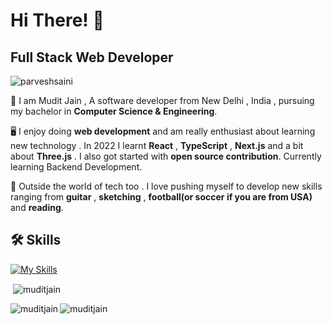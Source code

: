 
# Hi There! 👋



## Full Stack Web Developer 

<p align="left"> <img src="https://komarev.com/ghpvc/?username=parveshsaini&label=Profile%20views&color=0e75b6&style=flat" alt="parveshsaini" /> </p>

🎩 I am Mudit Jain , A software developer from New Delhi , India , pursuing my bachelor in **Computer Science & Engineering**.

🖥️ I enjoy doing **web development** and am really enthusiast about learning new technology . In 2022 I learnt **React** , **TypeScript** , **Next.js** and a bit about **Three.js** . I also got started with **open source contribution**. Currently learning Backend Development.

🎸 Outside the world of tech too . I love pushing myself to develop new skills ranging from **guitar** , **sketching** , **football(or soccer if you are from USA)** and **reading**.
## 🛠 Skills
[![My Skills](https://skillicons.dev/icons?i=js,html,css,c,cpp,typescript,react,next,bootstrap,sass,tailwind,materialui,nodejs,express,figma,solidity,mysql)](https://skillicons.dev)


<p>&nbsp;<img align="center" src="https://github-readme-stats.vercel.app/api?username=Mudit-Jxin7&show_icons=true&locale=en" alt="muditjain" /></p>
<p><img align="left" src="https://github-readme-stats.vercel.app/api/top-langs?username=Mudit-Jxin7&show_icons=true&locale=en&layout=compact" alt="muditjain" /></p>
<p><img align="center" src="https://github-readme-streak-stats.herokuapp.com/?user=Mudit-Jxin7&" alt="muditjain" /></p>
